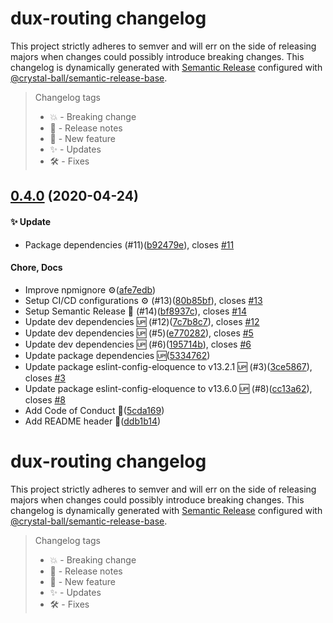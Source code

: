# dux-routing changelog

This project strictly adheres to semver and will err on the side of releasing majors when
changes could possibly introduce breaking changes. This changelog is dynamically generated
with [Semantic Release](https://semantic-release.gitbook.io/semantic-release/) configured
with [@crystal-ball/semantic-release-base](https://github.com/crystal-ball/semantic-release-base).

> Changelog tags
>
> - 💥 - Breaking change
> - 🔖 - Release notes
> - 💖 - New feature
> - ✨ - Updates
> - 🛠 - Fixes


## [0.4.0](https://github.com/crystal-ball/dux-routing/compare/v0.3.0...v0.4.0) (2020-04-24)


#### ✨ Update

* Package dependencies (#11)([b92479e](https://github.com/crystal-ball/dux-routing/commit/b92479e40f6db212b751d3759693210b1b3b421e)), closes [#11](https://github.com/crystal-ball/dux-routing/issue/11)

#### Chore, Docs

* Improve npmignore ⚙️([afe7edb](https://github.com/crystal-ball/dux-routing/commit/afe7edb9fae67da3d506b492028a04ed762e4dbd))
* Setup CI/CD configurations ⚙️ (#13)([80b85bf](https://github.com/crystal-ball/dux-routing/commit/80b85bff2a54786e1e99f457960da7e2022df141)), closes [#13](https://github.com/crystal-ball/dux-routing/issue/13)
* Setup Semantic Release 🚀 (#14)([bf8937c](https://github.com/crystal-ball/dux-routing/commit/bf8937c924c09e5c15025dbe09fa53f1dc09a235)), closes [#14](https://github.com/crystal-ball/dux-routing/issue/14)
* Update dev dependencies 🆙 (#12)([7c7b8c7](https://github.com/crystal-ball/dux-routing/commit/7c7b8c783cf3915ee75a1a2fcbb7ebd448078df0)), closes [#12](https://github.com/crystal-ball/dux-routing/issue/12)
* Update dev dependencies 🆙 (#5)([e770282](https://github.com/crystal-ball/dux-routing/commit/e770282d28bac518415aa53ff0bd55ed9cda1a17)), closes [#5](https://github.com/crystal-ball/dux-routing/issue/5)
* Update dev dependencies 🆙 (#6)([195714b](https://github.com/crystal-ball/dux-routing/commit/195714b59cbc81bf15b5d265ab07199ed1a7a5b7)), closes [#6](https://github.com/crystal-ball/dux-routing/issue/6)
* Update package dependencies 🆙([5334762](https://github.com/crystal-ball/dux-routing/commit/5334762428525c15e6399e9a4e8a7b64638210b9))
* Update package eslint-config-eloquence to v13.2.1 🆙 (#3)([3ce5867](https://github.com/crystal-ball/dux-routing/commit/3ce586714140cc8507970687f4458956d19ff9a1)), closes [#3](https://github.com/crystal-ball/dux-routing/issue/3)
* Update package eslint-config-eloquence to v13.6.0 🆙 (#8)([cc13a62](https://github.com/crystal-ball/dux-routing/commit/cc13a62462f198e292334c2eafb0f15d0edd44e1)), closes [#8](https://github.com/crystal-ball/dux-routing/issue/8)
* Add Code of Conduct 📝([5cda169](https://github.com/crystal-ball/dux-routing/commit/5cda1696d10623917de689d6496390a65cfdb288))
* Add README header 📝([ddb1b14](https://github.com/crystal-ball/dux-routing/commit/ddb1b14bca44a33e4e8494cd2ce4af9bf2c7c7b9))

# dux-routing changelog

This project strictly adheres to semver and will err on the side of releasing majors when
changes could possibly introduce breaking changes. This changelog is dynamically generated
with [Semantic Release](https://semantic-release.gitbook.io/semantic-release/) configured
with [@crystal-ball/semantic-release-base](https://github.com/crystal-ball/semantic-release-base).

> Changelog tags
>
> - 💥 - Breaking change
> - 🔖 - Release notes
> - 💖 - New feature
> - ✨ - Updates
> - 🛠 - Fixes
